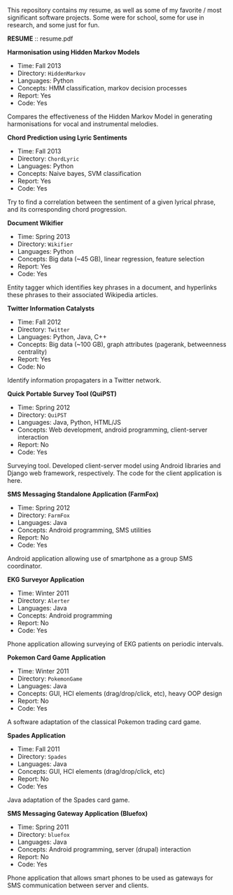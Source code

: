 This repository contains my resume, as well as some of my favorite / most significant software projects. Some were for school, some for use in research, and some just for fun. 

<strong>RESUME</strong> :: resume.pdf

<strong>Harmonisation using Hidden Markov Models</strong>
<ul>
<li>Time: Fall 2013</li>
<li>Directory: <code>HiddenMarkov</code></li>
<li>Languages: Python</li>
<li>Concepts: HMM classification, markov decision processes</li>
<li>Report: Yes</li>
<li>Code: Yes</li>
</ul>
Compares the effectiveness of the Hidden Markov Model in generating harmonisations for vocal and instrumental melodies. 

<strong>Chord Prediction using Lyric Sentiments</strong>
<ul>
<li>Time: Fall 2013</li>
<li>Directory: <code>ChordLyric</code></li>
<li>Languages: Python</li>
<li>Concepts: Naive bayes, SVM classification</li>
<li>Report: Yes</li>
<li>Code: Yes</li>
</ul>
Try to find a correlation between the sentiment of a given lyrical phrase, and its corresponding chord progression. 

<strong>Document Wikifier</strong>
<ul>
<li>Time: Spring 2013</li>
<li>Directory: <code>Wikifier</code></li>
<li>Languages: Python</li>
<li>Concepts: Big data (~45 GB), linear regression, feature selection</li>
<li>Report: Yes</li>
<li>Code: Yes</li>
</ul>
Entity tagger which identifies key phrases in a document, and hyperlinks these phrases to their associated Wikipedia articles.

<strong>Twitter Information Catalysts</strong>
<ul>
<li>Time: Fall 2012</li>
<li>Directory: <code>Twitter</code></li>
<li>Languages: Python, Java, C++</li>
<li>Concepts: Big data (~100 GB), graph attributes (pagerank, betweenness centrality)</li>
<li>Report: Yes</li>
<li>Code: No</li>
</ul>
Identify information propagaters in a Twitter network.

<strong>Quick Portable Survey Tool (QuiPST)</strong>
<ul>
<li>Time: Spring 2012</li>
<li>Directory: <code>QuiPST</code></li>
<li>Languages: Java, Python, HTML/JS</li>
<li>Concepts: Web development, android programming, client-server interaction</li>
<li>Report: No</li>
<li>Code: Yes</li>
</ul>
Surveying tool. Developed client-server model using Android libraries and Django web framework, respectively. The code for the client application is here. 

<strong>SMS Messaging Standalone Application (FarmFox)</strong>
<ul>
<li>Time: Spring 2012</li>
<li>Directory: <code>FarmFox</code></li>
<li>Languages: Java</li>
<li>Concepts: Android programming, SMS utilities</li>
<li>Report: No</li>
<li>Code: Yes</li>
</ul>
Android application allowing use of smartphone as a group SMS coordinator. 

<strong>EKG Surveyor Application</strong>
<ul>
<li>Time: Winter 2011</li>
<li>Directory: <code>Alerter</code></li>
<li>Languages: Java</li>
<li>Concepts: Android programming</li>
<li>Report: No</li>
<li>Code: Yes</li>
</ul>
Phone application allowing surveying of EKG patients on periodic intervals. 

<strong>Pokemon Card Game Application</strong>
<ul>
<li>Time: Winter 2011</li>
<li>Directory: <code>PokemonGame</code></li>
<li>Languages: Java</li>
<li>Concepts: GUI, HCI elements (drag/drop/click, etc), heavy OOP design</li>
<li>Report: No</li>
<li>Code: Yes</li>
</ul>
A software adaptation of the classical Pokemon trading card game. 

<strong>Spades Application</strong>
<ul>
<li>Time: Fall 2011</li>
<li>Directory: <code>Spades</code></li>
<li>Languages: Java</li>
<li>Concepts: GUI, HCI elements (drag/drop/click, etc)</li>
<li>Report: No</li>
<li>Code: Yes</li>
</ul>
Java adaptation of the Spades card game. 

<strong>SMS Messaging Gateway Application (Bluefox)</strong>
<ul>
<li>Time: Spring 2011</li>
<li>Directory: <code>bluefox</code></li>
<li>Languages: Java</li>
<li>Concepts: Android programming, server (drupal) interaction</li>
<li>Report: No</li>
<li>Code: Yes</li>
</ul>
Phone application that allows smart phones to be used as gateways for SMS communication between server and clients. 


